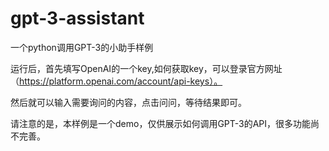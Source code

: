 # gpt-3-assistant

 一个python调用GPT-3的小助手样例

运行后，首先填写OpenAI的一个key,如何获取key，可以登录官方网址（https://platform.openai.com/account/api-keys）。

然后就可以输入需要询问的内容，点击问问，等待结果即可。

请注意的是，本样例是一个demo，仅供展示如何调用GPT-3的API，很多功能尚不完善。
